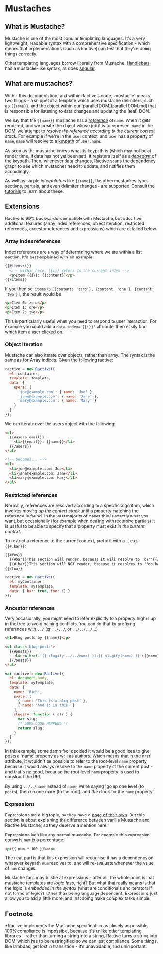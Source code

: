 # Mustaches


## What is Mustache?

[Mustache](http://mustache.github.com) is one of the most popular templating languages. It's a very lightweight, readable syntax with a comprehensive specification - which means that implementations (such as Ractive) can test that they're doing things correctly.

Other templating languages borrow liberally from Mustache. [Handlebars](http://handlebarsjs.com) has a mustache-like syntax, as does [Angular](http://angularjs.org).

## What are mustaches?

Within this documentation, and within Ractive's code, 'mustache' means two things - a snippet of a template which uses mustache delimiters, such as `{{name}}`, and the object within our [parallel DOM](parallel DOM.md) that is responsible for listening to data changes and updating the (real) DOM.

We say that the `{{name}}` mustache has a *[reference](references)* of `name`. When it gets rendered, and we create the object whose job it is to represent `name` in the DOM, we attempt to *resolve the reference according to the current context stack*. For example if we're in the `user` context, and `user` has a property of `name`, `name` will resolve to a [keypath](keypaths.md) of `user.name`.

As soon as the mustache knows what its keypath is (which may not be at render time, if data has not yet been set), it registers itself as a *[depedant](dependants.md)* of the keypath. Then, whenever data changes, Ractive scans the dependency graph to see which mustaches need to update, and notifies them accordingly.

As well as simple *interpolators* like `{{name}}`, the other mustaches types - sections, partials, and even delimiter changes - are supported. Consult the [tutorials](http://learn.ractivejs.org) to learn about these.


## Extensions

Ractive is 99% backwards-compatible with Mustache, but adds five additional features (array index references, object iteration, restricted references, ancestor references and expressions) which are detailed below.


### Array Index references

Index references are a way of determining where we are within a list section. It's best explained with an example:

```html
{{#items:i}}
  <!-- within here, {{i}} refers to the current index -->
  <p>Item {{i}}: {{content}}</p>
{{/items}}
```

If you then set `items` to `[{content: 'zero'}, {content: 'one'}, {content: 'two'}]`, the result would be

```html
<p>Item 0: zero</p>
<p>Item 1: one</p>
<p>Item 2: two</p>
```

This is particularly useful when you need to respond to user interaction. For example you could add a `data-index='{{i}}'` attribute, then easily find which item a user clicked on.

### Object Iteration

Mustache can also iterate over objects, rather than array. The syntax is the same as for Array indices. Given the following ractive:

```javascript
ractive = new Ractive({
  el: container,
  template: template,
  data: {
    users: {
      'joe@example.com': { name: 'Joe' },
      'jane@example.com': { name: 'Jane' },
      'mary@example.com': { name: 'Mary' }
    }
  }
});
```

We can iterate over the users object with the following:

```html
<ul>
  {{#users:email}}
    <li>{{email}}: {{name}}</li>
  {{/users}}
</ul>

<!-- becomes... -->
<ul>
  <li>joe@example.com: Joe</li>
  <li>jane@example.com: Jane</li>
  <li>mary@example.com: Mary</li>
</ul>
```

### Restricted references

Normally, references are resolved according to a specific algorithm, which involves *moving up the context stack* until a property matching the reference is found. In the vast majority of cases this is exactly what you want, but occasionally (for example when dealing with [recursive partials](parials.md#recursive-partials)) it is useful to be able to specify that a property must exist *in the current context*.

To restrict a reference to the current context, prefix it with a `.`, e.g. `{{#.bar}}`:

```html
{{#foo}}
  {{#bar}}This section will render, because it will resolve to 'bar'{{/bar}}
  {{#.bar}}This section will NOT render, because it resolves to 'foo.bar'{{/.bar}}
{{/foo}}
```

```js
ractive = new Ractive({
  el: myContainer,
  template: myTemplate,
  data: { bar: true, foo: {} }
});
```


### Ancestor references

Very occasionally, you might need to refer explicitly to a property higher up in the tree to avoid naming conflicts. You can do that by prefixing references with `../` (or `../../`, or `../../../`...):

```html
<h1>Blog posts by {{name}}</p>

<ul class='blog-posts'>
  {{#posts}}
    <li><a href='{{ slugify(../../name) }}/{{ slugify(name) }}'>{{name}}</a></li>
  {{/posts}}
</ul>
```

```js
var ractive = new Ractive({
  el: document.body,
  template: myTemplate,
  data: {
    name: 'Rich',
    posts: [
      { name: 'This is a blog post' },
      { name: 'And so is this' }
    ],
    slugify: function ( str ) {
      var slug;
      /* SOME CODE HAPPENS */
      return slug;
    }
  }
});
```

In this example, some damn fool decided it would be a good idea to give posts a 'name' property as well as authors. Which means that in the `href` attribute, it wouldn't be possible to refer to the root-level `name` property, because it would always resolve to the `name` property of the current post - and that's no good, because the root-level `name` property is used to construct the URL.

By using `../../name` instead of `name`, we're saying 'go up one level (to `posts`), then up one more (to the root), and *then* look for the `name` property'.


### Expressions

Expressions are a big topic, so they have a [page of their own](Expressions.md). But this section is about explaining the difference between vanilla Mustache and Ractive Mustache, so they deserve a mention here.

Expressions look like any normal mustache. For example this expression converts `num` to a percentage:

```html
<p>{{ num * 100 }}%</p>
```

The neat part is that this expression will recognise it has a dependency on whatever keypath `num` resolves to, and will re-evaluate whenever the value of `num` changes.

Mustache fans may bristle at expressions - after all, the whole point is that mustache templates are *logic-less*, right? But what that really means is that the logic is *embedded in the syntax* (what are conditionals and iterators if not forms of logic?) rather than being language dependent. Expressions just allow you to add a little more, and insodoing make complex tasks simple.


## Footnote

*Ractive implements the Mustache specification as closely as possible. 100% compliance is impossible, because it's unlike other templating libraries - rather than turning a string into a string, Ractive turns a string into DOM, which has to be restringified so we can test compliance. Some things, like lambdas, get lost in translation - it's unavoidable, and unimportant.
